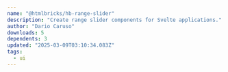 ```yaml
---
name: "@htmlbricks/hb-range-slider"
description: "Create range slider components for Svelte applications."
author: "Dario Caruso"
downloads: 5
dependents: 3
updated: "2025-03-09T03:10:34.083Z"
tags: 
  - ui
---
```

